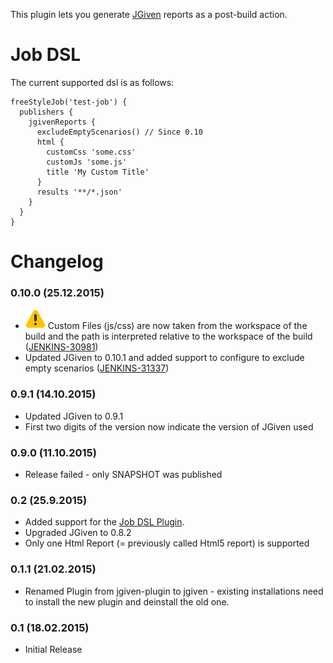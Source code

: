This plugin lets you generate [JGiven](http://jgiven.org/) reports as a
post-build action.

# Job DSL

The current supported dsl is as follows:

``` syntaxhighlighter-pre
freeStyleJob('test-job') {
  publishers {
    jgivenReports {
      excludeEmptyScenarios() // Since 0.10
      html {
        customCss 'some.css'
        customJs 'some.js'
        title 'My Custom Title'
      }
      results '**/*.json'
    }
  }
}
```

# Changelog

### 0.10.0 (25.12.2015)

-   ![(warning)](docs/images/warning.svg)
    Custom Files (js/css) are now taken from the workspace of the build
    and the path is interpreted relative to the workspace of the build
    ([JENKINS-30981](https://issues.jenkins-ci.org/browse/JENKINS-30981))
-   Updated JGiven to 0.10.1 and added support to configure to exclude
    empty scenarios
    ([JENKINS-31337](https://issues.jenkins-ci.org/browse/JENKINS-31337))

### 0.9.1 (14.10.2015)

-   Updated JGiven to 0.9.1
-   First two digits of the version now indicate the version of JGiven
    used

### 0.9.0 (11.10.2015)

-   Release failed - only SNAPSHOT was published

### 0.2 (25.9.2015)

-   Added support for the [Job DSL
    Plugin](https://wiki.jenkins.io/display/JENKINS/Job+DSL+Plugin).
-   Upgraded JGiven to 0.8.2
-   Only one Html Report (= previously called Html5 report) is supported

### 0.1.1 (21.02.2015)

-   Renamed Plugin from jgiven-plugin to jgiven - existing installations
    need to install the new plugin and deinstall the old one.

### 0.1 (18.02.2015)

-   Initial Release

